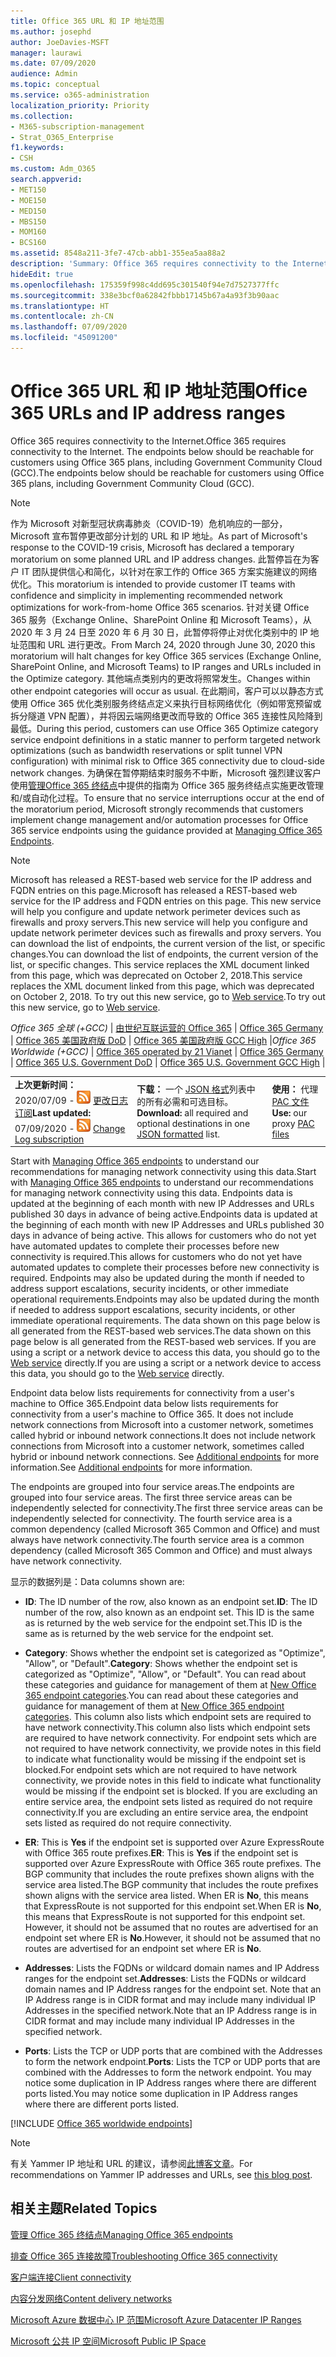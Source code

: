 ```yaml
---
title: Office 365 URL 和 IP 地址范围
ms.author: josephd
author: JoeDavies-MSFT
manager: laurawi
ms.date: 07/09/2020
audience: Admin
ms.topic: conceptual
ms.service: o365-administration
localization_priority: Priority
ms.collection:
- M365-subscription-management
- Strat_O365_Enterprise
f1.keywords:
- CSH
ms.custom: Adm_O365
search.appverid:
- MET150
- MOE150
- MED150
- MBS150
- MOM160
- BCS160
ms.assetid: 8548a211-3fe7-47cb-abb1-355ea5aa88a2
description: 'Summary: Office 365 requires connectivity to the Internet. The endpoints below should be reachable for customers using Office 365 plans, including Government Community Cloud (GCC).'
hideEdit: true
ms.openlocfilehash: 175359f998c4dd695c301540f94e7d7527377ffc
ms.sourcegitcommit: 338e3bcf0a62842fbbb17145b67a4a93f3b90aac
ms.translationtype: HT
ms.contentlocale: zh-CN
ms.lasthandoff: 07/09/2020
ms.locfileid: "45091200"
---
```

# <a name="office-365-urls-and-ip-address-ranges"></a><span data-ttu-id="839e1-104">Office 365 URL 和 IP 地址范围</span><span class="sxs-lookup"><span data-stu-id="839e1-104">Office 365 URLs and IP address ranges</span></span>

<span data-ttu-id="839e1-105">Office 365 requires connectivity to the Internet.</span><span class="sxs-lookup"><span data-stu-id="839e1-105">Office 365 requires connectivity to the Internet.</span></span> <span data-ttu-id="839e1-106">The endpoints below should be reachable for customers using Office 365 plans, including Government Community Cloud (GCC).</span><span class="sxs-lookup"><span data-stu-id="839e1-106">The endpoints below should be reachable for customers using Office 365 plans, including Government Community Cloud (GCC).</span></span>
  
> [!NOTE]
> <span data-ttu-id="839e1-107">作为 Microsoft 对新型冠状病毒肺炎（COVID-19）危机响应的一部分，Microsoft 宣布暂停更改部分计划的 URL 和 IP 地址。</span><span class="sxs-lookup"><span data-stu-id="839e1-107">As part of Microsoft's response to the COVID-19 crisis, Microsoft has declared a temporary moratorium on some planned URL and IP address changes.</span></span> <span data-ttu-id="839e1-108">此暂停旨在为客户 IT 团队提供信心和简化，以针对在家工作的 Office 365 方案实施建议的网络优化。</span><span class="sxs-lookup"><span data-stu-id="839e1-108">This moratorium is intended to provide customer IT teams with confidence and simplicity in implementing recommended network optimizations for work-from-home Office 365 scenarios.</span></span> <span data-ttu-id="839e1-109">针对关键 Office 365 服务（Exchange Online、SharePoint Online 和 Microsoft Teams），从 2020 年 3 月 24 日至 2020 年 6 月 30 日，此暂停将停止对优化类别中的 IP 地址范围和 URL 进行更改。</span><span class="sxs-lookup"><span data-stu-id="839e1-109">From March 24, 2020 through June 30, 2020 this moratorium will halt changes for key Office 365 services (Exchange Online, SharePoint Online, and Microsoft Teams) to IP ranges and URLs included in the Optimize category.</span></span> <span data-ttu-id="839e1-110">其他端点类别内的更改将照常发生。</span><span class="sxs-lookup"><span data-stu-id="839e1-110">Changes within other endpoint categories will occur as usual.</span></span> <span data-ttu-id="839e1-111">在此期间，客户可以以静态方式使用 Office 365 优化类别服务终结点定义来执行目标网络优化（例如带宽预留或拆分隧道 VPN 配置），并将因云端网络更改而导致的 Office 365 连接性风险降到最低。</span><span class="sxs-lookup"><span data-stu-id="839e1-111">During this period, customers can use Office 365 Optimize category service endpoint definitions in a static manner to perform targeted network optimizations (such as bandwidth reservations or split tunnel VPN configuration) with minimal risk to Office 365 connectivity due to cloud-side network changes.</span></span> <span data-ttu-id="839e1-112">为确保在暂停期结束时服务不中断，Microsoft 强烈建议客户使用[管理Office 365 终结点](managing-office-365-endpoints.md)中提供的指南为 Office 365 服务终结点实施更改管理和/或自动化过程。</span><span class="sxs-lookup"><span data-stu-id="839e1-112">To ensure that no service interruptions occur at the end of the moratorium period, Microsoft strongly recommends that customers implement change management and/or automation processes for Office 365 service endpoints using the guidance provided at [Managing Office 365 Endpoints](managing-office-365-endpoints.md).</span></span>

> [!NOTE]
> <span data-ttu-id="839e1-113">Microsoft has released a REST-based web service for the IP address and FQDN entries on this page.</span><span class="sxs-lookup"><span data-stu-id="839e1-113">Microsoft has released a REST-based web service for the IP address and FQDN entries on this page.</span></span> <span data-ttu-id="839e1-114">This new service will help you configure and update network perimeter devices such as firewalls and proxy servers.</span><span class="sxs-lookup"><span data-stu-id="839e1-114">This new service will help you configure and update network perimeter devices such as firewalls and proxy servers.</span></span> <span data-ttu-id="839e1-115">You can download the list of endpoints, the current version of the list, or specific changes.</span><span class="sxs-lookup"><span data-stu-id="839e1-115">You can download the list of endpoints, the current version of the list, or specific changes.</span></span> <span data-ttu-id="839e1-116">This service replaces the XML document linked from this page, which was deprecated on October 2, 2018.</span><span class="sxs-lookup"><span data-stu-id="839e1-116">This service replaces the XML document linked from this page, which was deprecated on October 2, 2018.</span></span> <span data-ttu-id="839e1-117">To try out this new service, go to [Web service](office-365-ip-web-service.md).</span><span class="sxs-lookup"><span data-stu-id="839e1-117">To try out this new service, go to [Web service](office-365-ip-web-service.md).</span></span>
  
<span data-ttu-id="839e1-118">*Office 365 全球 (+GCC)* | [由世纪互联运营的 Office 365](urls-and-ip-address-ranges-21vianet.md) | [Office 365 Germany](office-365-germany-endpoints.md) | [Office 365 美国政府版 DoD](office-365-u-s-government-dod-endpoints.md)  | [Office 365 美国政府版 GCC High](office-365-u-s-government-gcc-high-endpoints.md) |</span><span class="sxs-lookup"><span data-stu-id="839e1-118">*Office 365 Worldwide (+GCC)* | [Office 365 operated by 21 Vianet](urls-and-ip-address-ranges-21vianet.md) | [Office 365 Germany](office-365-germany-endpoints.md) | [Office 365 U.S. Government DoD](office-365-u-s-government-dod-endpoints.md)  | [Office 365 U.S. Government GCC High](office-365-u-s-government-gcc-high-endpoints.md) |</span></span>
  
||||
|:-----|:-----|:-----|
|<span data-ttu-id="839e1-119">**上次更新时间：** 2020/07/09 - ![RSS](media/5dc6bb29-25db-4f44-9580-77c735492c4b.png) [更改日志订阅](https://endpoints.office.com/version/worldwide?allversions=true&format=rss&clientrequestid=b10c5ed1-bad1-445f-b386-b919946339a7)</span><span class="sxs-lookup"><span data-stu-id="839e1-119">**Last updated:** 07/09/2020 - ![RSS](media/5dc6bb29-25db-4f44-9580-77c735492c4b.png) [Change Log subscription](https://endpoints.office.com/version/worldwide?allversions=true&format=rss&clientrequestid=b10c5ed1-bad1-445f-b386-b919946339a7)</span></span> <br/> |<span data-ttu-id="839e1-120">**下载：** 一个 [JSON 格式](https://endpoints.office.com/endpoints/worldwide?clientrequestid=b10c5ed1-bad1-445f-b386-b919946339a7)列表中的所有必需和可选目标。</span><span class="sxs-lookup"><span data-stu-id="839e1-120">**Download:** all required and optional destinations in one [JSON formatted](https://endpoints.office.com/endpoints/worldwide?clientrequestid=b10c5ed1-bad1-445f-b386-b919946339a7) list.</span></span>  <br/> | <span data-ttu-id="839e1-121">**使用：** 代理 [PAC 文件](managing-office-365-endpoints.md#pacfiles)</span><span class="sxs-lookup"><span data-stu-id="839e1-121">**Use:** our proxy [PAC files](managing-office-365-endpoints.md#pacfiles)</span></span> <br/> |

 <span data-ttu-id="839e1-122">Start with [Managing Office 365 endpoints](managing-office-365-endpoints.md) to understand our recommendations for managing network connectivity using this data.</span><span class="sxs-lookup"><span data-stu-id="839e1-122">Start with [Managing Office 365 endpoints](managing-office-365-endpoints.md) to understand our recommendations for managing network connectivity using this data.</span></span> <span data-ttu-id="839e1-123">Endpoints data is updated at the beginning of each month with new IP Addresses and URLs published 30 days in advance of being active.</span><span class="sxs-lookup"><span data-stu-id="839e1-123">Endpoints data is updated at the beginning of each month with new IP Addresses and URLs published 30 days in advance of being active.</span></span> <span data-ttu-id="839e1-124">This allows for customers who do not yet have automated updates to complete their processes before new connectivity is required.</span><span class="sxs-lookup"><span data-stu-id="839e1-124">This allows for customers who do not yet have automated updates to complete their processes before new connectivity is required.</span></span> <span data-ttu-id="839e1-125">Endpoints may also be updated during the month if needed to address support escalations, security incidents, or other immediate operational requirements.</span><span class="sxs-lookup"><span data-stu-id="839e1-125">Endpoints may also be updated during the month if needed to address support escalations, security incidents, or other immediate operational requirements.</span></span> <span data-ttu-id="839e1-126">The data shown on this page below is all generated from the REST-based web services.</span><span class="sxs-lookup"><span data-stu-id="839e1-126">The data shown on this page below is all generated from the REST-based web services.</span></span> <span data-ttu-id="839e1-127">If you are using a script or a network device to access this data, you should go to the [Web service](office-365-ip-web-service.md) directly.</span><span class="sxs-lookup"><span data-stu-id="839e1-127">If you are using a script or a network device to access this data, you should go to the [Web service](office-365-ip-web-service.md) directly.</span></span>

<span data-ttu-id="839e1-128">Endpoint data below lists requirements for connectivity from a user's machine to Office 365.</span><span class="sxs-lookup"><span data-stu-id="839e1-128">Endpoint data below lists requirements for connectivity from a user's machine to Office 365.</span></span> <span data-ttu-id="839e1-129">It does not include network connections from Microsoft into a customer network, sometimes called hybrid or inbound network connections.</span><span class="sxs-lookup"><span data-stu-id="839e1-129">It does not include network connections from Microsoft into a customer network, sometimes called hybrid or inbound network connections.</span></span> <span data-ttu-id="839e1-130">See [Additional endpoints](additional-office365-ip-addresses-and-urls.md) for more information.</span><span class="sxs-lookup"><span data-stu-id="839e1-130">See [Additional endpoints](additional-office365-ip-addresses-and-urls.md) for more information.</span></span>

<span data-ttu-id="839e1-131">The endpoints are grouped into four service areas.</span><span class="sxs-lookup"><span data-stu-id="839e1-131">The endpoints are grouped into four service areas.</span></span> <span data-ttu-id="839e1-132">The first three service areas can be independently selected for connectivity.</span><span class="sxs-lookup"><span data-stu-id="839e1-132">The first three service areas can be independently selected for connectivity.</span></span> <span data-ttu-id="839e1-133">The fourth service area is a common dependency (called Microsoft 365 Common and Office) and must always have network connectivity.</span><span class="sxs-lookup"><span data-stu-id="839e1-133">The fourth service area is a common dependency (called Microsoft 365 Common and Office) and must always have network connectivity.</span></span>

<span data-ttu-id="839e1-134">显示的数据列是：</span><span class="sxs-lookup"><span data-stu-id="839e1-134">Data columns shown are:</span></span>

- <span data-ttu-id="839e1-135">**ID**: The ID number of the row, also known as an endpoint set.</span><span class="sxs-lookup"><span data-stu-id="839e1-135">**ID**: The ID number of the row, also known as an endpoint set.</span></span> <span data-ttu-id="839e1-136">This ID is the same as is returned by the web service for the endpoint set.</span><span class="sxs-lookup"><span data-stu-id="839e1-136">This ID is the same as is returned by the web service for the endpoint set.</span></span>

- <span data-ttu-id="839e1-137">**Category**: Shows whether the endpoint set is categorized as "Optimize", "Allow", or "Default".</span><span class="sxs-lookup"><span data-stu-id="839e1-137">**Category**: Shows whether the endpoint set is categorized as "Optimize", "Allow", or "Default".</span></span> <span data-ttu-id="839e1-138">You can read about these categories and guidance for management of them at [New Office 365 endpoint categories](https://docs.microsoft.com/office365/enterprise/office-365-network-connectivity-principles#new-office-365-endpoint-categories).</span><span class="sxs-lookup"><span data-stu-id="839e1-138">You can read about these categories and guidance for management of them at [New Office 365 endpoint categories](https://docs.microsoft.com/office365/enterprise/office-365-network-connectivity-principles#new-office-365-endpoint-categories).</span></span> <span data-ttu-id="839e1-139">This column also lists which endpoint sets are required to have network connectivity.</span><span class="sxs-lookup"><span data-stu-id="839e1-139">This column also lists which endpoint sets are required to have network connectivity.</span></span> <span data-ttu-id="839e1-140">For endpoint sets which are not required to have network connectivity, we provide notes in this field to indicate what functionality would be missing if the endpoint set is blocked.</span><span class="sxs-lookup"><span data-stu-id="839e1-140">For endpoint sets which are not required to have network connectivity, we provide notes in this field to indicate what functionality would be missing if the endpoint set is blocked.</span></span> <span data-ttu-id="839e1-141">If you are excluding an entire service area, the endpoint sets listed as required do not require connectivity.</span><span class="sxs-lookup"><span data-stu-id="839e1-141">If you are excluding an entire service area, the endpoint sets listed as required do not require connectivity.</span></span>

- <span data-ttu-id="839e1-142">**ER**: This is **Yes** if the endpoint set is supported over Azure ExpressRoute with Office 365 route prefixes.</span><span class="sxs-lookup"><span data-stu-id="839e1-142">**ER**: This is **Yes** if the endpoint set is supported over Azure ExpressRoute with Office 365 route prefixes.</span></span> <span data-ttu-id="839e1-143">The BGP community that includes the route prefixes shown aligns with the service area listed.</span><span class="sxs-lookup"><span data-stu-id="839e1-143">The BGP community that includes the route prefixes shown aligns with the service area listed.</span></span> <span data-ttu-id="839e1-144">When ER is **No**, this means that ExpressRoute is not supported for this endpoint set.</span><span class="sxs-lookup"><span data-stu-id="839e1-144">When ER is **No**, this means that ExpressRoute is not supported for this endpoint set.</span></span> <span data-ttu-id="839e1-145">However, it should not be assumed that no routes are advertised for an endpoint set where ER is **No**.</span><span class="sxs-lookup"><span data-stu-id="839e1-145">However, it should not be assumed that no routes are advertised for an endpoint set where ER is **No**.</span></span>

- <span data-ttu-id="839e1-146">**Addresses**: Lists the FQDNs or wildcard domain names and IP Address ranges for the endpoint set.</span><span class="sxs-lookup"><span data-stu-id="839e1-146">**Addresses**: Lists the FQDNs or wildcard domain names and IP Address ranges for the endpoint set.</span></span> <span data-ttu-id="839e1-147">Note that an IP Address range is in CIDR format and may include many individual IP Addresses in the specified network.</span><span class="sxs-lookup"><span data-stu-id="839e1-147">Note that an IP Address range is in CIDR format and may include many individual IP Addresses in the specified network.</span></span>
 
- <span data-ttu-id="839e1-148">**Ports**: Lists the TCP or UDP ports that are combined with the Addresses to form the network endpoint.</span><span class="sxs-lookup"><span data-stu-id="839e1-148">**Ports**: Lists the TCP or UDP ports that are combined with the Addresses to form the network endpoint.</span></span> <span data-ttu-id="839e1-149">You may notice some duplication in IP Address ranges where there are different ports listed.</span><span class="sxs-lookup"><span data-stu-id="839e1-149">You may notice some duplication in IP Address ranges where there are different ports listed.</span></span>

[!INCLUDE [Office 365 worldwide endpoints](./includes/office-365-worldwide-endpoints.md)]

>[!Note]
><span data-ttu-id="839e1-150">有关 Yammer IP 地址和 URL 的建议，请参阅[此博客文章](https://techcommunity.microsoft.com/t5/Yammer-Blog/Using-hard-coded-IP-addresses-for-Yammer-is-not-recommended/ba-p/276592)。</span><span class="sxs-lookup"><span data-stu-id="839e1-150">For recommendations on Yammer IP addresses and URLs, see [this blog post](https://techcommunity.microsoft.com/t5/Yammer-Blog/Using-hard-coded-IP-addresses-for-Yammer-is-not-recommended/ba-p/276592).</span></span>
>

## <a name="related-topics"></a><span data-ttu-id="839e1-151">相关主题</span><span class="sxs-lookup"><span data-stu-id="839e1-151">Related Topics</span></span>

[<span data-ttu-id="839e1-152">管理 Office 365 终结点</span><span class="sxs-lookup"><span data-stu-id="839e1-152">Managing Office 365 endpoints</span></span>](managing-office-365-endpoints.md)
  
[<span data-ttu-id="839e1-153">排查 Office 365 连接故障</span><span class="sxs-lookup"><span data-stu-id="839e1-153">Troubleshooting Office 365 connectivity</span></span>](https://support.office.com/article/d4088321-1c89-4b96-9c99-54c75cae2e6d.aspx)
  
[<span data-ttu-id="839e1-154">客户端连接</span><span class="sxs-lookup"><span data-stu-id="839e1-154">Client connectivity</span></span>](https://support.office.com/article/client-connectivity-4232abcf-4ae5-43aa-bfa1-9a078a99c78b)
  
[<span data-ttu-id="839e1-155">内容分发网络</span><span class="sxs-lookup"><span data-stu-id="839e1-155">Content delivery networks</span></span>](https://support.office.com/article/content-delivery-networks-0140f704-6614-49bb-aa6c-89b75dcd7f1f)
  
[<span data-ttu-id="839e1-156">Microsoft Azure 数据中心 IP 范围</span><span class="sxs-lookup"><span data-stu-id="839e1-156">Microsoft Azure Datacenter IP Ranges</span></span>](https://www.microsoft.com/download/details.aspx?id=41653)
  
[<span data-ttu-id="839e1-157">Microsoft 公共 IP 空间</span><span class="sxs-lookup"><span data-stu-id="839e1-157">Microsoft Public IP Space</span></span>](https://www.microsoft.com/download/details.aspx?id=53602)
